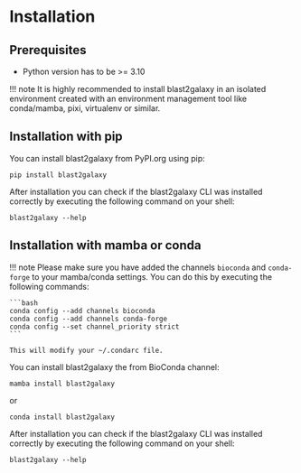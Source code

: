 # Installation

## Prerequisites

- Python version has to be >= 3.10

!!! note
    It is highly recommended to install blast2galaxy in an isolated environment created with an environment management tool like conda/mamba, pixi, virtualenv or similar.

## Installation with pip

You can install blast2galaxy from PyPI.org using pip:

```
pip install blast2galaxy
```

After installation you can check if the blast2galaxy CLI was installed correctly by executing the following command on your shell:

```
blast2galaxy --help
```

##  Installation with mamba or conda

!!! note
    Please make sure you have added the channels `bioconda` and `conda-forge` to your mamba/conda settings.
    You can do this by executing the following commands:

    ```bash
    conda config --add channels bioconda
    conda config --add channels conda-forge
    conda config --set channel_priority strict
    ```

    This will modify your ~/.condarc file.


You can install blast2galaxy the from BioConda channel:

```
mamba install blast2galaxy
```

or

```
conda install blast2galaxy
```


After installation you can check if the blast2galaxy CLI was installed correctly by executing the following command on your shell:

```
blast2galaxy --help
```